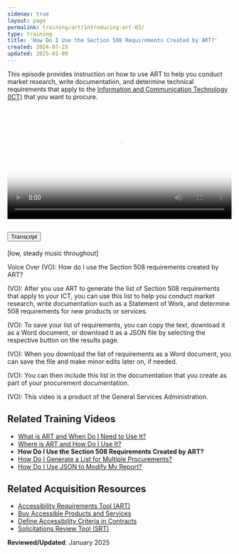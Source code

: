 ```yaml
---
sidenav: true
layout: page
permalink: training/art/introducing-art-03/
type: training
title: 'How Do I Use the Section 508 Requirements Created by ART?'
created: 2024-07-25
updated: 2025-01-09
---
```

This episode provides instruction on how to use ART to help you conduct market research, write documentation, and determine technical requirements that apply to the [Information and Communication Technology (ICT)][6] that you want to procure. 

<video controls="controls" poster="{{site.baseurl}}/assets/images/thumbnails/training-art-poster-03.jpg" data-vscid="3qesx4ovd" style="width:100%" class="border-base radius-lg border-0px"><source src="https://training.section508.gov/assets/videos/art-introduction-03-oc.mp4" type="video/mp4" /></video>

<div class="usa-accordion usa-accordion--bordered">
  <h2 class="usa-accordion__heading">
    <button type="button" class="usa-accordion__button" aria-expanded="false" aria-controls="a1">Transcript</button>
  </h2>
  <div id="a1" class="usa-accordion__content usa-prose">
    <p>[low, steady music throughout]</p>
    <p>Voice Over (VO): How do I use the Section 508 requirements created by ART?</p>
    <p>(VO): After you use ART to generate the list of Section 508 requirements that apply to your ICT, you can use this list to help you conduct market research, write documentation such as a Statement of Work, and determine 508 requirements for new products or services.</p>
    <p>(VO): To save your list of requirements, you can copy the text, download it as a Word document, or download it as a JSON file by selecting the respective button on the results page.</p>
    <p>(VO): When you download the list of requirements as a Word document, you can save the file and make minor edits later on, if needed.</p>
    <p>(VO): You can then include this list in the documentation that you create as part of your procurement documentation.</p>
    <p>(VO): This video is a product of the General Services Administration.</p>
  </div>
</div>

## Related Training Videos

* [What is ART and When Do I Need to Use It?][1]
* [Where is ART and How Do I Use It?][2]
* **How Do I Use the Section 508 Requirements Created by ART?**
* [How Do I Generate a List for Multiple Procurements?][4]
* [How Do I Use JSON to Modify My Report?][5]

## Related Acquisition Resources

  * [Accessibility Requirements Tool (ART)][7]
  * [Buy Accessible Products and Services][8]
  * [Define Accessibility Criteria in Contracts][9]
  * [Solicitations Review Tool (SRT)][10]

**Reviewed/Updated**: January 2025

[1]: {{site.baseurl}}/training/art/introducing-art-01/
[2]: {{site.baseurl}}/training/art/introducing-art-02/
[3]: {{site.baseurl}}/training/art/introducing-art-03/
[4]: {{site.baseurl}}/training/art/introducing-art-04/
[5]: {{site.baseurl}}/training/art/introducing-art-05/
[6]: {{site.baseurl}}/content/glossary/#ict
[7]: {{site.baseurl}}/art/
[8]: {{site.baseurl}}/buy/
[9]: {{site.baseurl}}/buy/define-accessibility-criteria/
[10]: {{site.baseurl}}/buy/solicitation-review-tool/